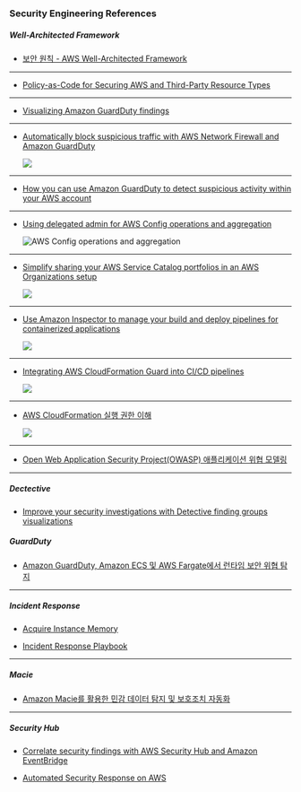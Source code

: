 ### Security Engineering References

##### Well-Architected Framework

- [보안 원칙 - AWS Well-Architected Framework](https://docs.aws.amazon.com/ko_kr/wellarchitected/latest/security-pillar/welcome.html)

---

- [Policy-as-Code for Securing AWS and Third-Party Resource Types](https://aws.amazon.com/ko/blogs/mt/policy-as-code-for-securing-aws-and-third-party-resource-types/)

---

- [Visualizing Amazon GuardDuty findings](https://aws.amazon.com/ko/blogs/security/visualizing-amazon-guardduty-findings/)

---

- [Automatically block suspicious traffic with AWS Network Firewall and Amazon GuardDuty](https://aws.amazon.com/ko/blogs/security/automatically-block-suspicious-traffic-with-aws-network-firewall-and-amazon-guardduty/)

  ![](https://d2908q01vomqb2.cloudfront.net/22d200f8670dbdb3e253a90eee5098477c95c23d/2021/03/07/GuardDuty-Network-Firewall-2021-2.png)

---

- [How you can use Amazon GuardDuty to detect suspicious activity within your AWS account](https://aws.amazon.com/blogs/security/how-you-can-use-amazon-guardduty-to-detect-suspicious-activity-within-your-aws-account/#:~:text=Start%20an%20investigation%20with%20Amazon%20Detective)

---

- [Using delegated admin for AWS Config operations and aggregation](https://aws.amazon.com/ko/blogs/mt/using-delegated-admin-for-aws-config-operations-and-aggregation/)

  ![AWS Config operations and aggregation](https://d2908q01vomqb2.cloudfront.net/972a67c48192728a34979d9a35164c1295401b71/2021/04/21/Fig1-1.png)

---

- [Simplify sharing your AWS Service Catalog portfolios in an AWS Organizations setup](https://aws.amazon.com/ko/blogs/mt/simplify-sharing-your-aws-service-catalog-portfolios-in-an-aws-organizations-setup/)

  ![](https://marketplace-sa-resources.s3.amazonaws.com/sc-org-sharing-blog-june20/sc-hub-setupv2.jpg)

---

- [Use Amazon Inspector to manage your build and deploy pipelines for containerized applications](https://aws.amazon.com/ko/blogs/security/use-amazon-inspector-to-manage-your-build-and-deploy-pipelines-for-containerized-applications/)

  ![](https://d2908q01vomqb2.cloudfront.net/22d200f8670dbdb3e253a90eee5098477c95c23d/2022/09/15/img1-2-1024x542.png)

---

- [Integrating AWS CloudFormation Guard into CI/CD pipelines](https://aws.amazon.com/ko/blogs/devops/integrating-aws-cloudformation-guard/)

  ![](https://d2908q01vomqb2.cloudfront.net/7719a1c782a1ba91c031a682a0a2f8658209adbf/2020/10/14/Architecture-Diagram.jpg)

---

- [AWS CloudFormation 실행 권한 이해](https://blog.awsfundamentals.com/aws-cloudformation-execution-permissions)

  ![](https://cdn.hashnode.com/res/hashnode/image/upload/v1688795960036/2be981f3-bc48-4031-8966-1aeb8467bd8d.jpeg?auto=compress,format&format=webp)

---

- [Open Web Application Security Project(OWASP) 애플리케이션 위협 모델링](https://owasp.org/www-community/Threat_Modeling)

---

##### Dectective

- [Improve your security investigations with Detective finding groups visualizations](https://aws.amazon.com/ko/blogs/security/improve-your-security-investigations-with-detective-finding-groups-visualizations/)

##### GuardDuty

- [Amazon GuardDuty, Amazon ECS 및 AWS Fargate에서 런타임 보안 위협 탐지](https://aws.amazon.com/ko/blogs/korea/introducing-amazon-guardduty-ecs-runtime-monitoring-including-aws-fargate/)

---

##### Incident Response

- [Acquire Instance Memory](https://d1.awsstatic.com/events/aws-reinforce-2022/TDR401_Instance-memory-acquisition-techniques-for-effective-incident-response.pdf)

- [Incident Response Playbook](https://github.com/aws-samples/aws-customer-playbook-framework/blob/main/docs/AWS_Help.md)

---

##### Macie

- [Amazon Macie를 활용한 민감 데이터 탐지 및 보호조치 자동화](https://aws.amazon.com/ko/blogs/tech/detect-and-protect-sensitive-data-with-amazon-macie/)

---

##### Security Hub

- [Correlate security findings with AWS Security Hub and Amazon EventBridge](https://aws.amazon.com/ko/blogs/security/correlate-security-findings-with-aws-security-hub-and-amazon-eventbridge/)

- [Automated Security Response on AWS](https://aws.amazon.com/ko/solutions/implementations/automated-security-response-on-aws/)
